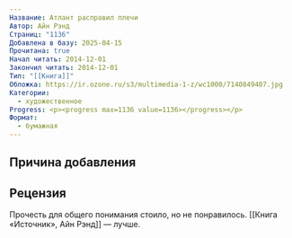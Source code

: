 ```yaml
---
Название: Атлант расправил плечи
Автор: Айн Рэнд
Страниц: "1136"
Добавлена в базу: 2025-04-15
Прочитана: true
Начал читать: 2014-12-01
Закончил читать: 2014-12-01
Тип: "[[Книга]]"
Обложка: https://ir.ozone.ru/s3/multimedia-1-z/wc1000/7140849407.jpg
Категории:
  - художественное
Progress: <p><progress max=1136 value=1136></progress></p>
Формат:
  - бумажная
---
```

## Причина добавления


## Рецензия

Прочесть для общего понимания стоило, но не понравилось. [[Книга «Источник», Айн Рэнд]] — лучше.